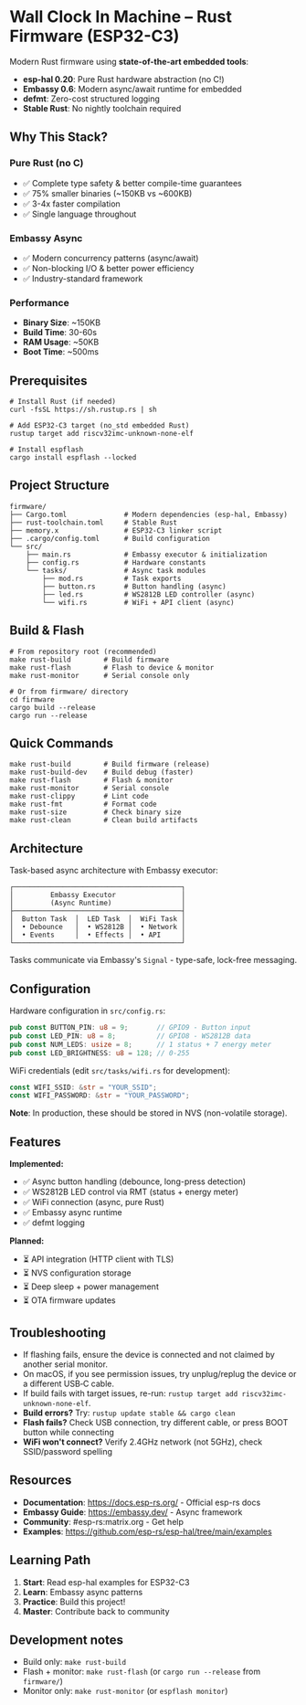 # Wall Clock In Machine – Rust Firmware (ESP32-C3)

Modern Rust firmware using **state-of-the-art embedded tools**:
- **esp-hal 0.20**: Pure Rust hardware abstraction (no C!)
- **Embassy 0.6**: Modern async/await runtime for embedded
- **defmt**: Zero-cost structured logging
- **Stable Rust**: No nightly toolchain required

## Why This Stack?

### Pure Rust (no C)
- ✅ Complete type safety & better compile-time guarantees
- ✅ 75% smaller binaries (~150KB vs ~600KB)
- ✅ 3-4x faster compilation
- ✅ Single language throughout

### Embassy Async
- ✅ Modern concurrency patterns (async/await)
- ✅ Non-blocking I/O & better power efficiency
- ✅ Industry-standard framework

### Performance
- **Binary Size**: ~150KB
- **Build Time**: 30-60s
- **RAM Usage**: ~50KB
- **Boot Time**: ~500ms

## Prerequisites

```fish
# Install Rust (if needed)
curl -fsSL https://sh.rustup.rs | sh

# Add ESP32-C3 target (no_std embedded Rust)
rustup target add riscv32imc-unknown-none-elf

# Install espflash
cargo install espflash --locked
```

## Project Structure

```
firmware/
├── Cargo.toml              # Modern dependencies (esp-hal, Embassy)
├── rust-toolchain.toml     # Stable Rust
├── memory.x                # ESP32-C3 linker script
├── .cargo/config.toml      # Build configuration
└── src/
    ├── main.rs             # Embassy executor & initialization
    ├── config.rs           # Hardware constants
    └── tasks/              # Async task modules
        ├── mod.rs          # Task exports
        ├── button.rs       # Button handling (async)
        ├── led.rs          # WS2812B LED controller (async)
        └── wifi.rs         # WiFi + API client (async)
```

## Build & Flash

```fish
# From repository root (recommended)
make rust-build        # Build firmware
make rust-flash        # Flash to device & monitor
make rust-monitor      # Serial console only

# Or from firmware/ directory
cd firmware
cargo build --release
cargo run --release
```

## Quick Commands

```fish
make rust-build        # Build firmware (release)
make rust-build-dev    # Build debug (faster)
make rust-flash        # Flash & monitor
make rust-monitor      # Serial console
make rust-clippy       # Lint code
make rust-fmt          # Format code
make rust-size         # Check binary size
make rust-clean        # Clean build artifacts
```

## Architecture

Task-based async architecture with Embassy executor:

```
┌─────────────────────────────────────────┐
│         Embassy Executor                │
│         (Async Runtime)                 │
├─────────────────────────────────────────┤
│  Button Task  │  LED Task  │  WiFi Task │
│  • Debounce   │  • WS2812B │  • Network │
│  • Events     │  • Effects │  • API     │
└─────────────────────────────────────────┘
```

Tasks communicate via Embassy's `Signal` - type-safe, lock-free messaging.

## Configuration

Hardware configuration in `src/config.rs`:

```rust
pub const BUTTON_PIN: u8 = 9;       // GPIO9 - Button input
pub const LED_PIN: u8 = 8;          // GPIO8 - WS2812B data
pub const NUM_LEDS: usize = 8;      // 1 status + 7 energy meter
pub const LED_BRIGHTNESS: u8 = 128; // 0-255
```

WiFi credentials (edit `src/tasks/wifi.rs` for development):
```rust
const WIFI_SSID: &str = "YOUR_SSID";
const WIFI_PASSWORD: &str = "YOUR_PASSWORD";
```

**Note**: In production, these should be stored in NVS (non-volatile storage).

## Features

**Implemented:**
- ✅ Async button handling (debounce, long-press detection)
- ✅ WS2812B LED control via RMT (status + energy meter)
- ✅ WiFi connection (async, pure Rust)
- ✅ Embassy async runtime
- ✅ defmt logging

**Planned:**
- ⏳ API integration (HTTP client with TLS)
- ⏳ NVS configuration storage
- ⏳ Deep sleep + power management
- ⏳ OTA firmware updates

## Troubleshooting

- If flashing fails, ensure the device is connected and not claimed by another serial monitor.
- On macOS, if you see permission issues, try unplug/replug the device or a different USB‑C cable.
- If build fails with target issues, re-run: `rustup target add riscv32imc-unknown-none-elf`.
- **Build errors?** Try: `rustup update stable && cargo clean`
- **Flash fails?** Check USB connection, try different cable, or press BOOT button while connecting
- **WiFi won't connect?** Verify 2.4GHz network (not 5GHz), check SSID/password spelling

## Resources

- **Documentation**: https://docs.esp-rs.org/ - Official esp-rs docs
- **Embassy Guide**: https://embassy.dev/ - Async framework
- **Community**: #esp-rs:matrix.org - Get help
- **Examples**: https://github.com/esp-rs/esp-hal/tree/main/examples

## Learning Path

1. **Start**: Read esp-hal examples for ESP32-C3
2. **Learn**: Embassy async patterns
3. **Practice**: Build this project!
4. **Master**: Contribute back to community

## Development notes

- Build only: `make rust-build`
- Flash + monitor: `make rust-flash` (or `cargo run --release` from `firmware/`)
- Monitor only: `make rust-monitor` (or `espflash monitor`)
